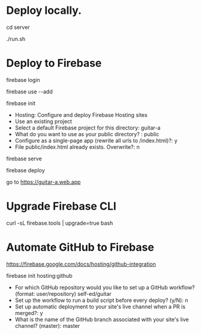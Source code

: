 # Deploy locally.

cd server

./run.sh

# Deploy to Firebase

firebase login

firebase use --add

firebase init
- Hosting: Configure and deploy Firebase Hosting sites
- Use an existing project
- Select a default Firebase project for this directory: guitar-a
- What do you want to use as your public directory? : public
- Configure as a single-page app (rewrite all urls to /index.html)?: y
- File public/index.html already exists. Overwrite?: n

firebase serve

firebase deploy

go to https://guitar-a.web.app

# Upgrade Firebase CLI

curl -sL firebase.tools | upgrade=true bash

# Automate GitHub to Firebase

https://firebase.google.com/docs/hosting/github-integration

firebase init hosting:github
- For which GitHub repository would you like to set up a GitHub workflow? (format: user/repository) self-ed/guitar
- Set up the workflow to run a build script before every deploy? (y/N): n
- Set up automatic deployment to your site's live channel when a PR is merged?: y
- What is the name of the GitHub branch associated with your site's live channel? (master): master